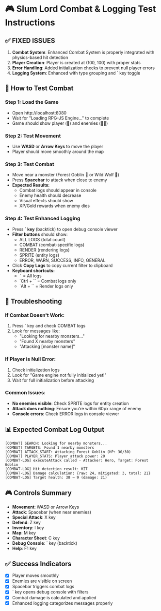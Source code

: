 # 🎮 Slum Lord Combat & Logging Test Instructions

## ✅ **FIXED ISSUES**

1. **Combat System**: Enhanced Combat System is properly integrated with physics-based hit detection
2. **Player Creation**: Player is created at (100, 100) with proper stats
3. **Error Handling**: Added initialization checks to prevent null player errors
4. **Logging System**: Enhanced with type grouping and ` key toggle

## 🎯 **How to Test Combat**

### **Step 1: Load the Game**
- Open http://localhost:8080
- Wait for "Loading RPG-JS Engine..." to complete
- Game should show player (👤) and enemies (👺🐺)

### **Step 2: Test Movement**
- Use **WASD** or **Arrow Keys** to move the player
- Player should move smoothly around the map

### **Step 3: Test Combat**
- Move near a monster (Forest Goblin 👺 or Wild Wolf 🐺)
- Press **Spacebar** to attack when close to enemy
- **Expected Results:**
  - Combat logs should appear in console
  - Enemy health should decrease
  - Visual effects should show
  - XP/Gold rewards when enemy dies

### **Step 4: Test Enhanced Logging**
- Press **` key** (backtick) to open debug console viewer
- **Filter buttons** should show:
  - ALL LOGS (total count)
  - COMBAT (combat-specific logs)
  - RENDER (rendering logs)
  - SPRITE (entity logs)
  - ERROR, WARN, SUCCESS, INFO, GENERAL
- Click **Copy Logs** to copy current filter to clipboard
- **Keyboard shortcuts:**
  - `` ` `` = All logs
  - `Ctrl + `` = Combat logs only
  - `Alt + `` = Render logs only

## 🐛 **Troubleshooting**

### **If Combat Doesn't Work:**
1. Press ` key and check COMBAT logs
2. Look for messages like:
   - "Looking for nearby monsters..."
   - "Found X nearby monsters"
   - "Attacking [monster name]"

### **If Player is Null Error:**
1. Check initialization logs
2. Look for "Game engine not fully initialized yet!"
3. Wait for full initialization before attacking

### **Common Issues:**
- **No enemies visible**: Check SPRITE logs for entity creation
- **Attack does nothing**: Ensure you're within 60px range of enemy
- **Console errors**: Check ERROR logs in console viewer

## 📊 **Expected Combat Log Output**

```
[COMBAT] SEARCH: Looking for nearby monsters...
[COMBAT] TARGETS: Found 1 nearby monsters
[COMBAT] ATTACK_START: Attacking Forest Goblin (HP: 30/30)
[COMBAT] PLAYER_STATS: Player attack power: 20
[COMBAT-LOG] executeAttack called - Attacker: Hero, Target: Forest Goblin
[COMBAT-LOG] Hit detection result: HIT
[COMBAT-LOG] Damage calculation: {raw: 24, mitigated: 3, total: 21}
[COMBAT-LOG] Target health: 30 → 9 (damage: 21)
```

## 🎮 **Controls Summary**

- **Movement**: WASD or Arrow Keys
- **Attack**: Spacebar (when near enemies)
- **Special Attack**: X key
- **Defend**: Z key
- **Inventory**: I key
- **Map**: M key
- **Character Sheet**: C key
- **Debug Console**: ` key (backtick)
- **Help**: F1 key

## ✅ **Success Indicators**

- [x] Player moves smoothly
- [x] Enemies are visible on screen
- [x] Spacebar triggers combat logs
- [x] ` key opens debug console with filters
- [x] Combat damage is calculated and applied
- [x] Enhanced logging categorizes messages properly